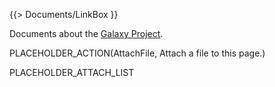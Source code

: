 {{> Documents/LinkBox }}

Documents about the [Galaxy Project](/src/galaxy-project/index.md).

PLACEHOLDER_ACTION(AttachFile, Attach a file to this page.)

PLACEHOLDER_ATTACH_LIST
